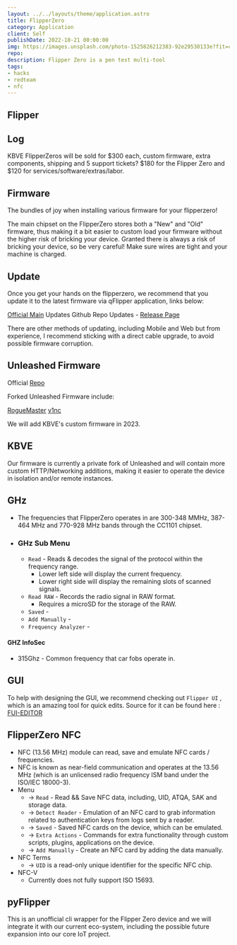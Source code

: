```yaml
---
layout: ../../layouts/theme/application.astro
title: FlipperZero
category: Application
client: Self
publishDate: 2022-10-21 00:00:00
img: https://images.unsplash.com/photo-1525826212383-92e29530133e?fit=crop&w=1400&h=700&q=75
repo:
description: Flipper Zero is a pen test multi-tool 
tags:
- hacks
- redteam
- nfc
---
```


## Flipper

## Log

KBVE FlipperZeros will be sold for $300 each, custom firmware, extra components, shipping and 5 support tickets? $180 for the Flipper Zero and $120 for services/software/extras/labor.

## Firmware

The bundles of joy when installing various firmware for your flipperzero!

The main chipset on the FlipperZero stores both a "New" and "Old" firmware, thus making it a bit easier to custom load your firmware without the higher risk of bricking your device. Granted there is always a risk of bricking your device, so be very careful! Make sure wires are tight and your machine is charged.

## Update

Once you get your hands on the flipperzero, we recommend that you update it to the latest firmware via qFlipper application, links below:

[Official Main](https://flipperzero.one/update) Updates
Github Repo Updates - [Release Page](https://github.com/flipperdevices/qFlipper/releases)

There are other methods of updating, including Mobile and Web but from experience, I recommend sticking with a direct cable upgrade, to avoid possible firmware corruption.

## Unleashed Firmware

Official [Repo](https://github.com/DarkFlippers/unleashed-firmware)

Forked Unleashed Firmware include:

[RogueMaster](https://github.com/RogueMaster/flipperzero-firmware-wPlugins)
[v1nc](https://github.com/v1nc/flipperzero-firmware)

We will add KBVE's custom firmware in 2023.

## KBVE

Our firmware is currently a private fork of Unleashed and will contain more custom HTTP/Networking additions, making it easier to operate the device in isolation and/or remote instances.

## GHz

- The frequencies that FlipperZero operates in are 300-348 MMHz, 387-464 MHz and 770-928 MHz bands through the CC1101 chipset.

- ### GHz Sub Menu

  - `Read` - Reads & decodes the signal of the protocol within the frequency range.
    - Lower left side will display the current frequency.
    - Lower right side will display the remaining slots of scanned signals.
  - `Read RAW` - Records the radio signal in RAW format.
    - Requires a microSD for the storage of the RAW.
  - `Saved` -
  - `Add Manually` -
  - `Frequency Analyzer` -

#### GHZ InfoSec

- 315Ghz - Common frequency that car fobs operate in.

## GUI

To help with designing the GUI, we recommend checking out `Flipper UI` , which is an amazing tool for quick edits.
Source for it can be found here : [FUI-EDITOR](https://github.com/sbrin/ilin.pt/tree/main/_stuff/fui-editor)

## FlipperZero NFC

- NFC (13.56 MHz) module can read, save and emulate NFC cards / frequencies.
- NFC is known as near-field communication and operates at the 13.56 MHz (which is  an unlicensed radio frequency ISM band under the ISO/IEC 18000-3).
- Menu
  - -> `Read` - Read && Save NFC data, including, UID, ATQA, SAK and storage data.
  - -> `Detect Reader` - Emulation of an NFC card to grab information related to authentication keys from logs sent by a reader.
  - -> `Saved` - Saved NFC cards on the device, which can be emulated.
  - -> `Extra Actions` - Commands for extra functionality through custom scripts, plugins, applications on the device.
  - -> `Add Manually` - Create an NFC card by adding the data manually.
- NFC Terms
  - -> `UID` is a read-only unique identifier for the specific NFC chip.
- NFC-V
  - Currently does not fully support ISO 15693.

## pyFlipper

This is an unofficial cli wrapper for the Flipper Zero device and we will integrate it with our current eco-system, including the possible future expansion into our core IoT project.

